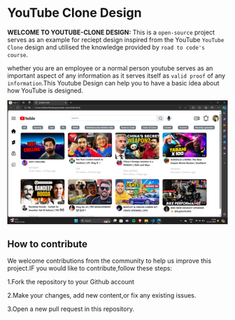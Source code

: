 # YouTube Clone Design

**WELCOME TO YOUTUBE-CLONE DESIGN:**
This is a `open-source` project serves as an example for reciept design inspired from the YouTube `YouTube Clone` design and utilised the knowledge provided by `road to code's
course`.

whether you are an employee or a normal person youtube serves as an important aspect of any information as it serves itself as `valid proof` of any `information`.This Youtube Design can help you to have a basic idea about how YouTube is designed.

![output](output1.png)

## How to contribute 

We welcome contributions from the community to help us improve this project.IF you would like to contribute,follow these steps:

1.Fork the repository to your Github account 

2.Make your changes, add new content,or fix any existing issues.

3.Open a new pull request in this repository.

